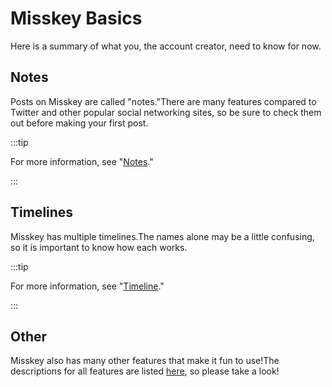 # Misskey Basics

Here is a summary of what you, the account creator, need to know for now.

## Notes

Posts on Misskey are called "notes."There are many features compared to Twitter and other popular social networking sites, so be sure to check them out before making your first post.

:::tip

For more information, see "[Notes](/docs/for-users/features/note/)."

:::

## Timelines

Misskey has multiple timelines.The names alone may be a little confusing, so it is important to know how each works.

:::tip

For more information, see "[Timeline](/docs/for-users/features/timeline/)."

:::

## Other

Misskey also has many other features that make it fun to use!The descriptions for all features are listed [here](/docs/for-users/features/), so please take a look!
